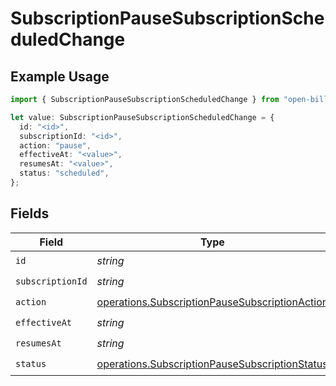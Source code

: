 # SubscriptionPauseSubscriptionScheduledChange

## Example Usage

```typescript
import { SubscriptionPauseSubscriptionScheduledChange } from "open-billing/models/operations";

let value: SubscriptionPauseSubscriptionScheduledChange = {
  id: "<id>",
  subscriptionId: "<id>",
  action: "pause",
  effectiveAt: "<value>",
  resumesAt: "<value>",
  status: "scheduled",
};
```

## Fields

| Field                                                                                                            | Type                                                                                                             | Required                                                                                                         | Description                                                                                                      |
| ---------------------------------------------------------------------------------------------------------------- | ---------------------------------------------------------------------------------------------------------------- | ---------------------------------------------------------------------------------------------------------------- | ---------------------------------------------------------------------------------------------------------------- |
| `id`                                                                                                             | *string*                                                                                                         | :heavy_check_mark:                                                                                               | N/A                                                                                                              |
| `subscriptionId`                                                                                                 | *string*                                                                                                         | :heavy_check_mark:                                                                                               | N/A                                                                                                              |
| `action`                                                                                                         | [operations.SubscriptionPauseSubscriptionAction](../../models/operations/subscriptionpausesubscriptionaction.md) | :heavy_check_mark:                                                                                               | N/A                                                                                                              |
| `effectiveAt`                                                                                                    | *string*                                                                                                         | :heavy_check_mark:                                                                                               | N/A                                                                                                              |
| `resumesAt`                                                                                                      | *string*                                                                                                         | :heavy_check_mark:                                                                                               | N/A                                                                                                              |
| `status`                                                                                                         | [operations.SubscriptionPauseSubscriptionStatus](../../models/operations/subscriptionpausesubscriptionstatus.md) | :heavy_check_mark:                                                                                               | N/A                                                                                                              |